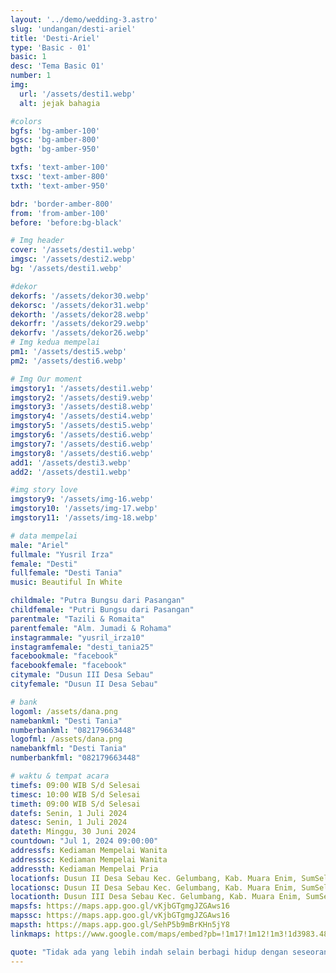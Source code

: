```yaml
---
layout: '../demo/wedding-3.astro'
slug: 'undangan/desti-ariel'
title: 'Desti-Ariel'
type: 'Basic - 01'
basic: 1
desc: 'Tema Basic 01'
number: 1
img:
  url: '/assets/desti1.webp'
  alt: jejak bahagia

#colors
bgfs: 'bg-amber-100'
bgsc: 'bg-amber-800'
bgth: 'bg-amber-950'

txfs: 'text-amber-100'
txsc: 'text-amber-800'
txth: 'text-amber-950'

bdr: 'border-amber-800'
from: 'from-amber-100'
before: 'before:bg-black'

# Img header
cover: '/assets/desti1.webp'
imgsc: '/assets/desti2.webp'
bg: '/assets/desti1.webp'

#dekor
dekorfs: '/assets/dekor30.webp'
dekorsc: '/assets/dekor31.webp'
dekorth: '/assets/dekor28.webp'
dekorfr: '/assets/dekor29.webp'
dekorfv: '/assets/dekor26.webp'
# Img kedua mempelai
pm1: '/assets/desti5.webp'
pm2: '/assets/desti6.webp'

# Img Our moment
imgstory1: '/assets/desti1.webp'
imgstory2: '/assets/desti9.webp'
imgstory3: '/assets/desti8.webp'
imgstory4: '/assets/desti4.webp'
imgstory5: '/assets/desti5.webp'
imgstory6: '/assets/desti6.webp'
imgstory7: '/assets/desti6.webp'
imgstory8: '/assets/desti6.webp'
add1: '/assets/desti3.webp'
add2: '/assets/desti1.webp'

#img story love
imgstory9: '/assets/img-16.webp'
imgstory10: '/assets/img-17.webp'
imgstory11: '/assets/img-18.webp'

# data mempelai
male: "Ariel"
fullmale: "Yusril Irza"
female: "Desti"
fullfemale: "Desti Tania"
music: Beautiful In White

childmale: "Putra Bungsu dari Pasangan"
childfemale: "Putri Bungsu dari Pasangan"
parentmale: "Tazili & Romaita"
parentfemale: "Alm. Jumadi & Rohama"
instagrammale: "yusril_irza10"
instagramfemale: "desti_tania25"
facebookmale: "facebook"
facebookfemale: "facebook"
citymale: "Dusun III Desa Sebau"
cityfemale: "Dusun II Desa Sebau"

# bank
logoml: /assets/dana.png
namebankml: "Desti Tania"
numberbankml: "082179663448"
logofml: /assets/dana.png
namebankfml: "Desti Tania"
numberbankfml: "082179663448"

# waktu & tempat acara
timefs: 09:00 WIB S/d Selesai
timesc: 10:00 WIB S/d Selesai
timeth: 09:00 WIB S/d Selesai
datefs: Senin, 1 Juli 2024
datesc: Senin, 1 Juli 2024
dateth: Minggu, 30 Juni 2024
countdown: "Jul 1, 2024 09:00:00"
addressfs: Kediaman Mempelai Wanita
addresssc: Kediaman Mempelai Wanita
addressth: Kediaman Mempelai Pria
locationfs: Dusun II Desa Sebau Kec. Gelumbang, Kab. Muara Enim, SumSel
locationsc: Dusun II Desa Sebau Kec. Gelumbang, Kab. Muara Enim, SumSel
locationth: Dusun III Desa Sebau Kec. Gelumbang, Kab. Muara Enim, SumSel
mapsfs: https://maps.app.goo.gl/vKjbGTgmgJZGAws16 
mapssc: https://maps.app.goo.gl/vKjbGTgmgJZGAws16
mapsth: https://maps.app.goo.gl/SehP5b9mBrKHn5jY8
linkmaps: https://www.google.com/maps/embed?pb=!1m17!1m12!1m3!1d3983.4815086757876!2d104.35055559999999!3d-3.2296388999999994!2m3!1f0!2f0!3f0!3m2!1i1024!2i768!4f13.1!3m2!1m1!2zM8KwMTMnNDYuNyJTIDEwNMKwMjEnMDIuMCJF!5e0!3m2!1sid!2sid!4v1722753769323!5m2!1sid!2sid

quote: "Tidak ada yang lebih indah selain berbagi hidup dengan seseorang yang mengerti dan mendukungmu tanpa syarat.  Dan tidak ada perasaan yang lebih indah selain menemukan seseorang yang menjadi tempat pulang terbaik."
---
```

